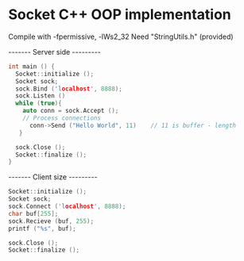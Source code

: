 # Socket C++ OOP implementation

Compile with -fpermissive, -lWs2_32
Need "StringUtils.h" (provided)

------- Server side ---------
```C++
int main () {
  Socket::initialize ();
  Socket sock;
  sock.Bind ('localhost', 8888);
  sock.Listen ()
  while (true){
    auto conn = sock.Accept ();
    // Process connections
      conn->Send ("Hello World", 11)    // 11 is buffer - length
   }

  sock.Close ();
  Socket::finalize ();
}
```

------- Client size ---------

```C++
Socket::initialize ();
Socket sock;
sock.Connect ('localhost', 8888);
char buf[255];
sock.Recieve (buf, 255);
printf ("%s", buf);

sock.Close ();
Socket::finalize ();

```
